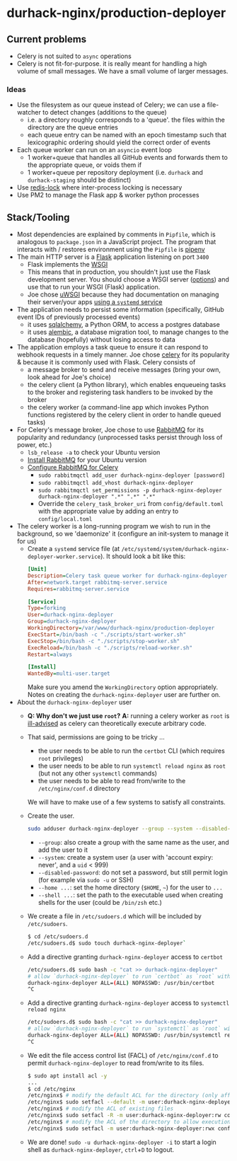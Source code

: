 # durhack-nginx/production-deployer

## Current problems
- Celery is not suited to `async` operations
- Celery is not fit-for-purpose. it is really meant for handling a high volume of small messages. We have a small volume
  of larger messages.

### Ideas
- Use the filesystem as our queue instead of Celery; we can use a file-watcher to detect changes (additions to the queue)
  - i.e. a directory roughly corresponds to a 'queue'. the files within the directory are the queue entries
  - each queue entry can be named with an epoch timestamp such that lexicographic ordering should yield the correct order
    of events
- Each queue worker can run on an `asyncio` event loop
  - 1 worker+queue that handles all GitHub events and forwards them to the appropriate queue, or voids them if
  - 1 worker+queue per repository deployment (i.e. `durhack` and `durhack-staging` should be distinct)
- Use [redis-lock](https://github.com/miintto/redis-lock-py) where inter-process locking is necessary
- Use PM2 to manage the Flask app & worker python processes

## Stack/Tooling
- Most dependencies are explained by comments in `Pipfile`, which is analogous to `package.json` in a JavaScript project.
  The program that interacts with / restores environment using the `Pipfile` is [pipenv](https://pipenv.pypa.io/en/latest/)
- The main HTTP server is a [Flask](https://flask.palletsprojects.com/en/3.0.x/) application listening on port `3400`
  - Flask implements the [WSGI](https://wsgi.readthedocs.io/en/latest/what.html)
  - This means that in production, you shouldn't just use the Flask development server.
    You should choose a WSGI server ([options](https://flask.palletsprojects.com/en/3.0.x/deploying/))
    and use that to run your WSGI (Flask) application.
  - Joe chose [uWSGI](https://flask.palletsprojects.com/en/3.0.x/deploying/uwsgi/) because they had documentation
    on managing their server/your apps [using a `systemd` service](https://uwsgi-docs.readthedocs.io/en/latest/Systemd.html)
- The application needs to persist some information (specifically, GitHub event IDs of previously processed events)
  - it uses [sqlalchemy](https://www.sqlalchemy.org/), a Python ORM, to access a postgres database
  - it uses [alembic](https://alembic.sqlalchemy.org/en/latest/), a database migration tool, to manage changes to
    the database (hopefully) without losing access to data
- The application employs a task queue to ensure it can respond to webhook requests in a timely manner.
  Joe chose [celery](https://docs.celeryq.dev/en/main/getting-started/introduction.html) for its popularity & because
  it is commonly used with Flask. Celery consists of
  - a message broker to send and receive messages (bring your own, look ahead for Joe's choice)
  - the celery client (a Python library), which enables enqueueing tasks to the broker and registering task handlers to
    be invoked by the broker
  - the celery worker (a command-line app which invokes Python functions registered by the celery client in order to
    handle queued tasks)
- For Celery's message broker, Joe chose to use [RabbitMQ](https://www.rabbitmq.com/) for its popularity and
  redundancy (unprocessed tasks persist through loss of power, etc.)
  - `lsb_release -a` to check your Ubuntu version
  - [Install RabbitMQ](https://www.rabbitmq.com/docs/install-debian#apt-cloudsmith) for your Ubuntu version
  - [Configure RabbitMQ for Celery](https://docs.celeryq.dev/en/latest/getting-started/backends-and-brokers/rabbitmq.html)
    - `sudo rabbitmqctl add_user durhack-nginx-deployer [password]`
    - `sudo rabbitmqctl add_vhost durhack-nginx-deployer`
    - `sudo rabbitmqctl set_permissions -p durhack-nginx-deployer durhack-nginx-deployer ".*" ".*" ".*"`
    - Override the `celery_task_broker_uri` from `config/default.toml` with the appropriate value by adding an entry to
      `config/local.toml`
- The celery worker is a long-running program we wish to run in the background, so we 'daemonize' it (configure an
  init-system to manage it for us)
  - Create a `systemd` service file (at `/etc/systemd/system/durhack-nginx-deployer-worker.service`). It
    should look a bit like this:
    ```ini
    [Unit]
    Description=Celery task queue worker for durhack-nginx-deployer
    After=network.target rabbitmq-server.service
    Requires=rabbitmq-server.service

    [Service]
    Type=forking
    User=durhack-nginx-deployer
    Group=durhack-nginx-deployer
    WorkingDirectory=/var/www/durhack-nginx/production-deployer
    ExecStart=/bin/bash -c "./scripts/start-worker.sh"
    ExecStop=/bin/bash -c "./scripts/stop-worker.sh"
    ExecReload=/bin/bash -c "./scripts/reload-worker.sh"
    Restart=always

    [Install]
    WantedBy=multi-user.target
    ```
    Make sure you amend the `WorkingDirectory` option appropriately. Notes on creating the `durhack-nginx-deployer` user
    are further on.
- About the `durhack-nginx-deployer` user
  - **Q: Why don't we just use `root`?**
    **A:** running a celery worker as `root` is [ill-advised](https://docs.celeryq.dev/en/main/userguide/daemonizing.html#running-the-worker-with-superuser-privileges-root)
    as celery can theoretically execute arbitrary code.
  - That said, permissions are going to be tricky ...
    - the user needs to be able to run the `certbot` CLI (which requires `root` privileges)
    - the user needs to be able to run `systemctl reload nginx` as `root` (but not any other `systemctl` commands)
    - the user needs to be able to read from/write to the `/etc/nginx/conf.d` directory

    We will have to make use of a few systems to satisfy all constraints.
  - Create the user.
    ```bash
    sudo adduser durhack-nginx-deployer --group --system --disabled-password --home /var/www/durhack-nginx/production-deployer --shell /bin/bash
    ```
    - `--group`: also create a group with the same name as the user, and add the user to it
    - `--system`: create a system user (a user with 'account expiry: never', and a `uid` < 999)
    - `--disabled-password`: do not set a password, but still permit login (for example via `sudo -u` or SSH)
    - `--home ...`: set the home directory (`$HOME`, `~`) for the user to `...`
    - `--shell ...`: set the path to the executable used when creating shells for the user (could be `/bin/zsh` etc.)
  - We create a file in `/etc/sudoers.d` which will be included by `/etc/sudoers`.
    ```bash
    $ cd /etc/sudoers.d
    /etc/sudoers.d$ sudo touch durhack-nginx-deployer`
    ```
  - Add a directive granting `durhack-nginx-deployer` access to `certbot`
    ```bash
    /etc/sudoers.d$ sudo bash -c "cat >> durhack-nginx-deployer"
    # allow `durhack-nginx-deployer` to run `certbot` as `root` without a password and with arbitrary arguments
    durhack-nginx-deployer ALL=(ALL) NOPASSWD: /usr/bin/certbot
    ^C
    ```
  - Add a directive granting `durhack-nginx-deployer` access to `systemctl reload nginx`
    ```bash
    /etc/sudoers.d$ sudo bash -c "cat >> durhack-nginx-deployer"
    # allow `durhack-nginx-deployer` to run `systemctl` as `root` without a password and only with the exact arguments `reload nginx`
    durhack-nginx-deployer ALL=(ALL) NOPASSWD: /usr/bin/systemctl reload nginx
    ^C
    ```
  - We edit the file access control list (FACL) of `/etc/nginx/conf.d` to permit `durhack-nginx-deployer` to
    read from/write to its files.
    ```bash
    $ sudo apt install acl -y
    ...
    $ cd /etc/nginx
    /etc/nginx$ # modify the default ACL for the directory (only affects newly created files)
    /etc/nginx$ sudo setfacl --default -m user:durhack-nginx-deployer:rw conf.d
    /etc/nginx$ # modify the ACL of existing files
    /etc/nginx$ sudo setfacl -R -m user:durhack-nginx-deployer:rw conf.d
    /etc/nginx$ # modify the ACL of the directory to allow execution (necessary for creation/deletion of files within the directory)
    /etc/nginx$ sudo setfacl -m user:durhack-nginx-deployer:rwx conf.d
    ```
  - We are done! `sudo -u durhack-nginx-deployer -i` to start a login shell as `durhack-nginx-deployer`, `ctrl`+`D` to logout.

